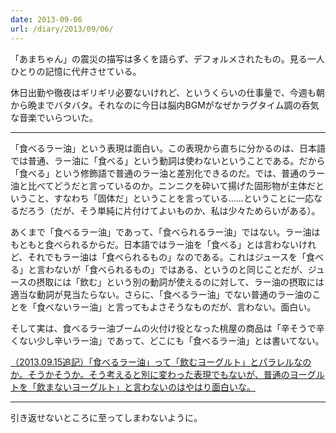 ```yaml
---
date: 2013-09-06
url: /diary/2013/09/06/
---
```


「あまちゃん」の震災の描写は多くを語らず、デフォルメされたもの。見る一人ひとりの記憶に代弁させている。

休日出勤や徹夜はギリギリ必要ないけれど、というくらいの仕事量で、今週も朝から晩までバタバタ。それなのに今日は脳内BGMがなぜかラグタイム調の呑気な音楽でいらついた。

---

「食べるラー油」という表現は面白い。この表現から直ちに分かるのは、日本語では普通、ラー油に「食べる」という動詞は使わないということである。だから「食べる」という修飾語で普通のラー油と差別化できるのだ。では、普通のラー油と比べてどうだと言っているのか。ニンニクを砕いて揚げた固形物が主体だということ、すなわち「固体だ」ということを言っている……ということに一応なるだろう（だが、そう単純に片付けてよいものか、私は少々ためらいがある）。

あくまで「食べるラー油」であって、「食べられるラー油」ではない。ラー油はもともと食べられるからだ。日本語ではラー油を「食べる」とは言わないけれど、それでもラー油は「食べられるもの」なのである。これはジュースを「食べる」と言わないが「食べられるもの」ではある、というのと同じことだが、ジュースの摂取には「飲む」という別の動詞が使えるのに対して、ラー油の摂取には適当な動詞が見当たらない。さらに、「食べるラー油」でない普通のラー油のことを「食べないラー油」と言ってもよさそうなものだが、言わない。面白い。

そして実は、食べるラー油ブームの火付け役となった桃屋の商品は「辛そうで辛くない少し辛いラー油」であって、どこにも「食べるラー油」とは書いてない。

<ins>（2013.09.15追記）「食べるラー油」って「飲むヨーグルト」とパラレルなのか。そうかそうか。そう考えると別に変わった表現でもないが、普通のヨーグルトを「飲まないヨーグルト」と言わないのはやはり面白いな。</ins>

---

引き返せないところに至ってしまわないように。